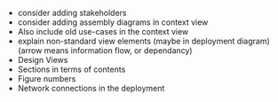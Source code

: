 - consider adding stakeholders
- consider adding assembly diagrams in context view
- Also include old use-cases in the context view
- explain non-standard view elements (maybe in deployment diagram) (arrow means information flow, or dependancy)
- Design Views
- Sections in terms of contents
- Figure numbers
- Network connections in the deployment
